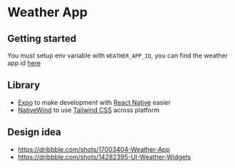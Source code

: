 # Weather App

## Getting started

You must setup env variable with `WEATHER_APP_ID`, you can find the weather app id [here](https://openweathermap.org/appid)

## Library

- [Expo](https://expo.dev) to make development with [React Native](https://reactnative.dev) easier
- [NativeWind](https://www.nativewind.dev) to use [Tailwind CSS](https://tailwindcss.com) across platform

## Design idea

- https://dribbble.com/shots/17003404-Weather-App
- https://dribbble.com/shots/14282395-UI-Weather-Widgets
